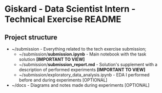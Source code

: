 # Giskard - Data Scientist Intern - Technical Exercise README

## Project structure
- ~/submission - Everything related to the tech exercise submission;
  - ~/submission/**submission.ipynb** - Main notebook with the task solution **[IMPORTANT TO VIEW]**
  - ~/submission/**submission_report.md** - Solution's supplement with a description of performed experiments **[IMPORTANT TO VIEW]**
  - ~/submission/exploratory_data_analysis.ipynb - EDA I performed before and during experiments [OPTIONAL]
- ~/docs - Diagrams and notes made during experiments [OPTIONAL] 